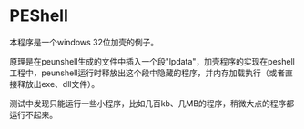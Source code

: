 # PEShell

本程序是一个windows 32位加壳的例子。

原理是在peunshell生成的文件中插入一个段"lpdata"，加壳程序的实现在peshell工程中，peunshell运行时释放出这个段中隐藏的程序，并内存加载执行（或者直接释放出exe、dll文件）。

测试中发现只能运行一些小程序，比如几百kb、几MB的程序，稍微大点的程序都运行不起来。
